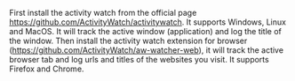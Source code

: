 First install the activity watch from the official page https://github.com/ActivityWatch/activitywatch. It supports Windows, Linux and MacOS. It will track the active window (application) and log the title of the window.
 Then install the activity watch extension for browser (https://github.com/ActivityWatch/aw-watcher-web), it will track the active browser tab and log urls and titles of the websites you visit. It supports Firefox and Chrome.
